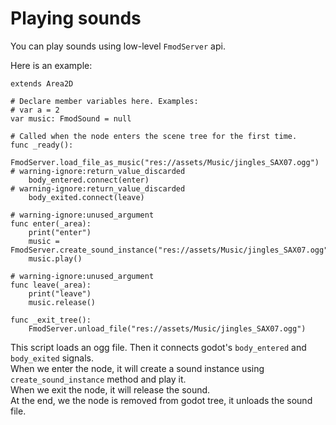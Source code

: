 # Playing sounds

You can play sounds using low-level `FmodServer` api.  

Here is an example:  
```gdscript
extends Area2D

# Declare member variables here. Examples:
# var a = 2
var music: FmodSound = null

# Called when the node enters the scene tree for the first time.
func _ready():
	FmodServer.load_file_as_music("res://assets/Music/jingles_SAX07.ogg")
# warning-ignore:return_value_discarded
	body_entered.connect(enter)
# warning-ignore:return_value_discarded
	body_exited.connect(leave)

# warning-ignore:unused_argument
func enter(_area):
	print("enter")
	music = FmodServer.create_sound_instance("res://assets/Music/jingles_SAX07.ogg")
	music.play()
	
# warning-ignore:unused_argument
func leave(_area):
	print("leave")
	music.release()

func _exit_tree():
	FmodServer.unload_file("res://assets/Music/jingles_SAX07.ogg")
```

This script loads an ogg file. Then it connects godot's `body_entered` and `body_exited` signals.  
When we enter the node, it will create a sound instance using `create_sound_instance` method and play it.  
When we exit the node, it will release the sound.  
At the end, we the node is removed from godot tree, it unloads the sound file.